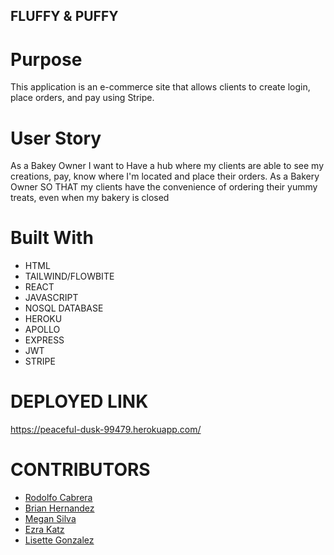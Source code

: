 ## FLUFFY & PUFFY

# Purpose

This application is an e-commerce site that allows clients to create login, place orders, and pay using Stripe.

# User Story

As a Bakey Owner I want to Have a hub where my clients are able to see my creations, pay, know where I'm located and place their orders.
As a Bakery Owner SO THAT my clients have the convenience of ordering their yummy treats, even when my bakery is closed

# Built With 
* HTML 
* TAILWIND/FLOWBITE
* REACT
* JAVASCRIPT
* NOSQL DATABASE
* HEROKU
* APOLLO
* EXPRESS
* JWT
* STRIPE

# DEPLOYED LINK

https://peaceful-dusk-99479.herokuapp.com/

# CONTRIBUTORS
- [Rodolfo Cabrera](https://github.com/rodolfopoly)
- [Brian Hernandez](https://github.com/HdezB)
- [Megan Silva](https://github.com/megansilva) 
- [Ezra Katz](https://github.com/ezravkatz)
- [Lisette Gonzalez](https://github.com/lissygonz)
